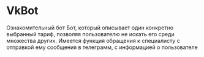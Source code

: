# VkBot
Ознакомительный бот
Бот, который описывает один конкретно выбранный тариф, позволяя пользователю не искать его среди множества других. Имеется функция обращения к специалисту с отправкой ему сообщения в телеграмм, с информацией о пользователе
